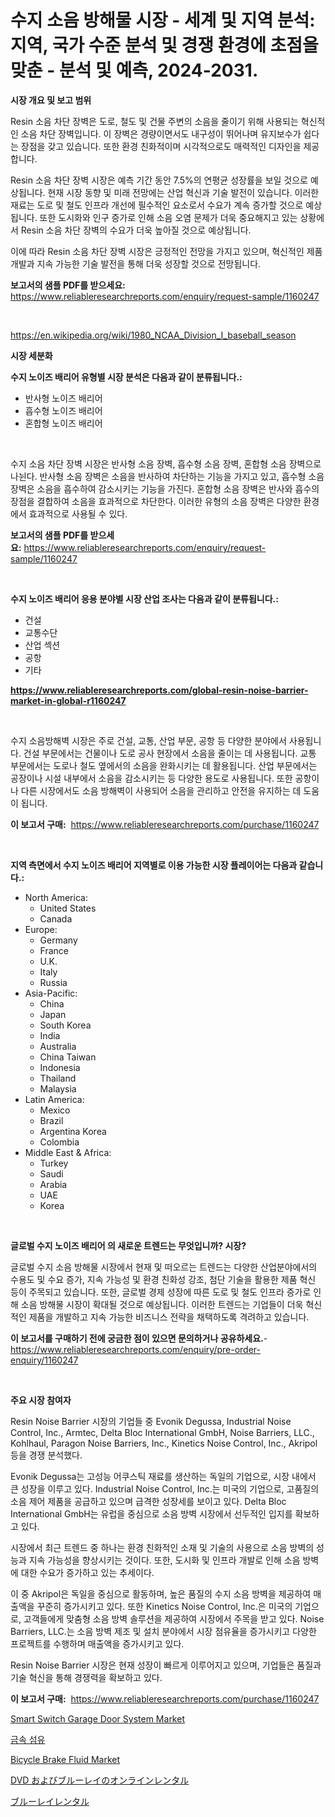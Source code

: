 <p><h1>수지 소음 방해물 시장 - 세계 및 지역 분석: 지역, 국가 수준 분석 및 경쟁 환경에 초점을 맞춘 - 분석 및 예측, 2024-2031.</h1></p><p><strong>시장 개요 및 보고 범위</strong></p>
<p><p>Resin 소음 차단 장벽은 도로, 철도 및 건물 주변의 소음을 줄이기 위해 사용되는 혁신적인 소음 차단 장벽입니다. 이 장벽은 경량이면서도 내구성이 뛰어나며 유지보수가 쉽다는 장점을 갖고 있습니다. 또한 환경 친화적이며 시각적으로도 매력적인 디자인을 제공합니다.</p><p>Resin 소음 차단 장벽 시장은 예측 기간 동안 7.5%의 연평균 성장률을 보일 것으로 예상됩니다. 현재 시장 동향 및 미래 전망에는 산업 혁신과 기술 발전이 있습니다. 이러한 재료는 도로 및 철도 인프라 개선에 필수적인 요소로서 수요가 계속 증가할 것으로 예상됩니다. 또한 도시화와 인구 증가로 인해 소음 오염 문제가 더욱 중요해지고 있는 상황에서 Resin 소음 차단 장벽의 수요가 더욱 높아질 것으로 예상됩니다.</p><p>이에 따라 Resin 소음 차단 장벽 시장은 긍정적인 전망을 가지고 있으며, 혁신적인 제품 개발과 지속 가능한 기술 발전을 통해 더욱 성장할 것으로 전망됩니다.</p></p>
<p><strong>보고서의 샘플 PDF를 받으세요:</strong> <a href="https://www.reliableresearchreports.com/enquiry/request-sample/1160247">https://www.reliableresearchreports.com/enquiry/request-sample/1160247</a></p>
<p>&nbsp;</p>
<p><a href="https://en.wikipedia.org/wiki/1980_NCAA_Division_I_baseball_season">https://en.wikipedia.org/wiki/1980_NCAA_Division_I_baseball_season</a></p>
<p><strong>시장 세분화</strong></p>
<p><strong>수지 노이즈 배리어 유형별 시장 분석은 다음과 같이 분류됩니다.:</strong></p>
<p><ul><li>반사형 노이즈 배리어</li><li>흡수형 노이즈 배리어</li><li>혼합형 노이즈 배리어</li></ul></p>
<p>&nbsp;</p>
<p><p>수지 소음 차단 장벽 시장은 반사형 소음 장벽, 흡수형 소음 장벽, 혼합형 소음 장벽으로 나뉜다. 반사형 소음 장벽은 소음을 반사하여 차단하는 기능을 가지고 있고, 흡수형 소음 장벽은 소음을 흡수하여 감소시키는 기능을 가진다. 혼합형 소음 장벽은 반사와 흡수의 장점을 결합하여 소음을 효과적으로 차단한다. 이러한 유형의 소음 장벽은 다양한 환경에서 효과적으로 사용될 수 있다.</p></p>
<p><strong>보고서의 샘플 PDF를 받으세요:</strong>&nbsp;<a href="https://www.reliableresearchreports.com/enquiry/request-sample/1160247">https://www.reliableresearchreports.com/enquiry/request-sample/1160247</a></p>
<p>&nbsp;</p>
<p><strong> 수지 노이즈 배리어 응용 분야별 시장 산업 조사는 다음과 같이 분류됩니다.:</strong></p>
<p><ul><li>건설</li><li>교통수단</li><li>산업 섹션</li><li>공항</li><li>기타</li></ul></p>
<p><strong><a href="https://www.reliableresearchreports.com/global-resin-noise-barrier-market-in-global-r1160247">https://www.reliableresearchreports.com/global-resin-noise-barrier-market-in-global-r1160247</a></strong></p>
<p>&nbsp;</p>
<p><p>수지 소음방해벽 시장은 주로 건설, 교통, 산업 부문, 공항 등 다양한 분야에서 사용됩니다. 건설 부문에서는 건물이나 도로 공사 현장에서 소음을 줄이는 데 사용됩니다. 교통 부문에서는 도로나 철도 옆에서의 소음을 완화시키는 데 활용됩니다. 산업 부문에서는 공장이나 시설 내부에서 소음을 감소시키는 등 다양한 용도로 사용됩니다. 또한 공항이나 다른 시장에서도 소음 방해벽이 사용되어 소음을 관리하고 안전을 유지하는 데 도움이 됩니다.</p></p>
<p><strong>이 보고서 구매:</strong>&nbsp; <a href="https://www.reliableresearchreports.com/purchase/1160247">https://www.reliableresearchreports.com/purchase/1160247</a></p>
<p>&nbsp;</p>
<p><strong>지역 측면에서 수지 노이즈 배리어 지역별로 이용 가능한 시장 플레이어는 다음과 같습니다.:</strong></p>
<p><ul>
    <li>
        North America:
        <ul>
            <li>United States</li>
            <li>Canada</li>
        </ul>
    </li>
    <li>
        Europe:
        <ul>
            <li>Germany</li>
            <li>France</li>
            <li>U.K.</li>
            <li>Italy</li>
            <li>Russia</li>
        </ul>
    </li>
    <li>
        Asia-Pacific:
        <ul>
            <li>China</li>
            <li>Japan</li>
            <li>South Korea</li>
            <li>India</li>
            <li>Australia</li>
            <li>China Taiwan</li>
            <li>Indonesia</li>
            <li>Thailand</li>
            <li>Malaysia</li>
        </ul>
    </li>
    <li>
        Latin America:
        <ul>
            <li>Mexico</li>
            <li>Brazil</li>
            <li>Argentina Korea</li>
            <li>Colombia</li>
        </ul>
    </li>
    <li>
        Middle East & Africa:
        <ul>
            <li>Turkey</li>
            <li>Saudi</li>
            <li>Arabia</li>
            <li>UAE</li>
            <li>Korea</li>
        </ul>
    </li>
    </ul></p>
<p>&nbsp;</p>
<p><strong>글로벌 수지 노이즈 배리어 의 새로운 트렌드는 무엇입니까? 시장?</strong></p>
<p><p>글로벌 수지 소음 방해물 시장에서 현재 및 떠오르는 트렌드는 다양한 산업분야에서의 수용도 및 수요 증가, 지속 가능성 및 환경 친화성 강조, 첨단 기술을 활용한 제품 혁신 등이 주목되고 있습니다. 또한, 글로벌 경제 성장에 따른 도로 및 철도 인프라 증가로 인해 소음 방해물 시장이 확대될 것으로 예상됩니다. 이러한 트렌드는 기업들이 더욱 혁신적인 제품을 개발하고 지속 가능한 비즈니스 전략을 채택하도록 격려하고 있습니다.</p></p>
<p><strong>이 보고서를 구매하기 전에 궁금한 점이 있으면 문의하거나 공유하세요.</strong>- <a href="https://www.reliableresearchreports.com/enquiry/pre-order-enquiry/1160247">https://www.reliableresearchreports.com/enquiry/pre-order-enquiry/1160247</a></p>
<p>&nbsp;</p>
<p><strong>주요 시장 참여자</strong></p>
<p><p>Resin Noise Barrier 시장의 기업들 중 Evonik Degussa, Industrial Noise Control, Inc., Armtec, Delta Bloc International GmbH, Noise Barriers, LLC., Kohlhaul, Paragon Noise Barriers, Inc., Kinetics Noise Control, Inc., Akripol 등을 경쟁 분석했다. </p><p>Evonik Degussa는 고성능 어쿠스틱 재료를 생산하는 독일의 기업으로, 시장 내에서 큰 성장을 이루고 있다. Industrial Noise Control, Inc.는 미국의 기업으로, 고품질의 소음 제어 제품을 공급하고 있으며 급격한 성장세를 보이고 있다. Delta Bloc International GmbH는 유럽을 중심으로 소음 방벽 시장에서 선두적인 입지를 확보하고 있다. </p><p>시장에서 최근 트렌드 중 하나는 환경 친화적인 소재 및 기술의 사용으로 소음 방벽의 성능과 지속 가능성을 향상시키는 것이다. 또한, 도시화 및 인프라 개발로 인해 소음 방벽에 대한 수요가 증가하고 있는 추세이다.</p><p>이 중 Akripol은 독일을 중심으로 활동하며, 높은 품질의 수지 소음 방벽을 제공하여 매출액을 꾸준히 증가시키고 있다. 또한 Kinetics Noise Control, Inc.은 미국의 기업으로, 고객들에게 맞춤형 소음 방벽 솔루션을 제공하여 시장에서 주목을 받고 있다. Noise Barriers, LLC.는 소음 방벽 제조 및 설치 분야에서 시장 점유율을 증가시키고 다양한 프로젝트를 수행하며 매출액을 증가시키고 있다.</p><p>Resin Noise Barrier 시장은 현재 성장이 빠르게 이루어지고 있으며, 기업들은 품질과 기술 혁신을 통해 경쟁력을 확보하고 있다.</p></p>
<p><strong>이 보고서 구매:</strong>&nbsp;&nbsp;<a href="https://www.reliableresearchreports.com/purchase/1160247">https://www.reliableresearchreports.com/purchase/1160247</a></p>
<p><p><a href="https://issuu.com/reportprime-2/docs/smart-switch-garage-door-system-market-size-2030.p">Smart Switch Garage Door System Market</a></p><p><a href="https://medium.com/@cierrahayes645/%EA%B8%80%EB%A1%9C%EB%B2%8C-%EC%8B%9D%EC%82%AC-%EC%84%AC%EC%9C%A0-%EC%8B%9C%EC%9E%A5%EC%9D%80-2024%EB%85%84%EB%B6%80%ED%84%B0-2031%EB%85%84%EA%B9%8C%EC%A7%80%EC%9D%98-%EA%B8%B0%EA%B0%84%EC%97%90-%EC%9D%98-cagr-%EC%84%B1%EC%9E%A5%EC%9D%B4-%EC%98%88%EC%83%81%EB%90%98%EA%B3%A0-%EC%9E%88%EC%8A%B5%EB%8B%88%EB%8B%A4-ca4372334c9f">금속 섬유</a></p><p><a href="https://github.com/dimitrishawkinswaynenp91rgz/Market-Research-Report-List-3/blob/main/bicycle-brake-fluid-market.md">Bicycle Brake Fluid Market</a></p><p><a href="https://medium.com/@hugofirst21/dvd%E3%81%A8blu-ray%E3%81%AE%E3%82%AA%E3%83%B3%E3%83%A9%E3%82%A4%E3%83%B3%E3%83%AC%E3%83%B3%E3%82%BF%E3%83%AB%E3%81%AE%E5%B8%82%E5%A0%B4%E8%A6%8F%E6%A8%A1%E3%81%AF-%E4%B8%96%E7%95%8C%E7%94%A3%E6%A5%AD%E3%81%AB%E3%81%8A%E3%81%91%E3%82%8B%E6%9C%80%E9%81%A9%E3%81%AA%E3%83%9E%E3%83%BC%E3%82%B1%E3%83%86%E3%82%A3%E3%83%B3%E3%82%B0%E3%83%81%E3%83%A3%E3%83%8D%E3%83%AB%E3%82%92%E6%98%8E%E3%82%89%E3%81%8B%E3%81%AB%E3%81%97%E3%81%BE%E3%81%99-c93bc98501db">DVD およびブルーレイのオンラインレンタル</a></p><p><a href="https://medium.com/@hugofirst21/%E3%83%96%E3%83%AB%E3%83%BC%E3%83%AC%E3%82%A4%E3%83%AC%E3%83%B3%E3%82%BF%E3%83%AB%E5%B8%82%E5%A0%B4%E3%83%A1%E3%83%88%E3%83%AA%E3%82%AF%E3%82%B9%E3%81%AE%E8%A7%A3%E8%AA%AD-%E5%B8%82%E5%A0%B4%E3%82%B7%E3%82%A7%E3%82%A2-%E3%83%88%E3%83%AC%E3%83%B3%E3%83%89-%E6%88%90%E9%95%B7%E3%83%91%E3%82%BF%E3%83%BC%E3%83%B3-a71c9eafd9fd">ブルーレイレンタル</a></p></p>